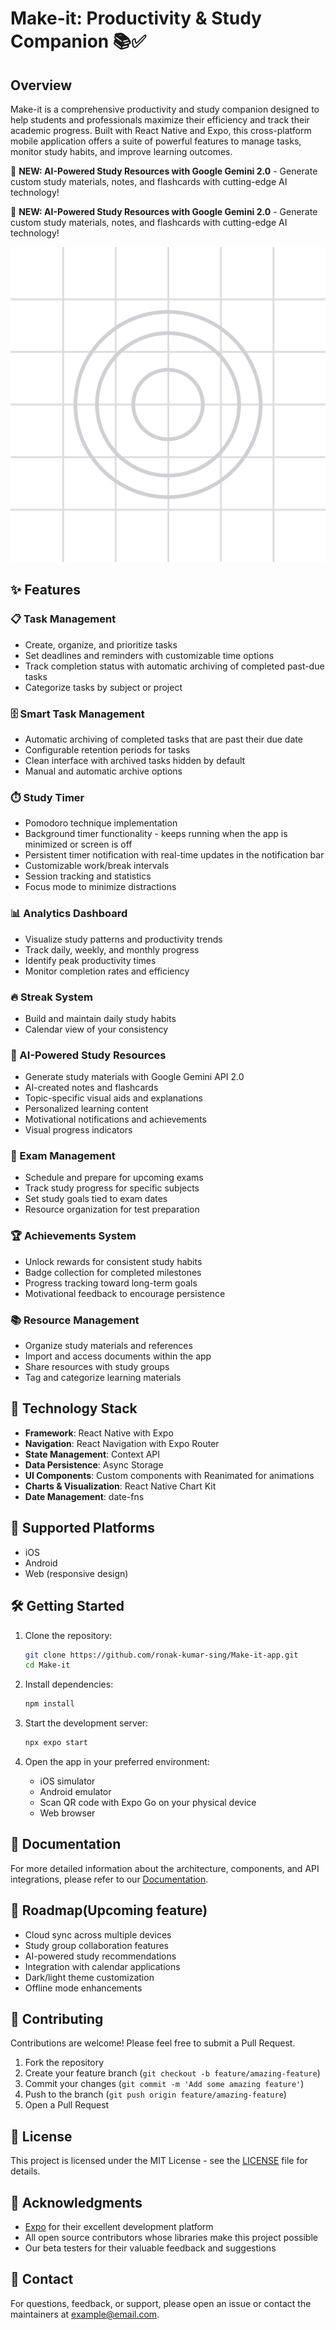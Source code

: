 # Make-it: Productivity & Study Companion 📚✅

## Overview

Make-it is a comprehensive productivity and study companion designed to help students and professionals maximize their efficiency and track their academic progress. Built with React Native and Expo, this cross-platform mobile application offers a suite of powerful features to manage tasks, monitor study habits, and improve learning outcomes.

🚀 **NEW: AI-Powered Study Resources with Google Gemini 2.0** - Generate custom study materials, notes, and flashcards with cutting-edge AI technology!

🚀 **NEW: AI-Powered Study Resources with Google Gemini 2.0** - Generate custom study materials, notes, and flashcards with cutting-edge AI technology!

![Make-it App](https://github.com/ronak-kumar-sing/Make-it-app/raw/main/assets/images/adaptive-icon.png)

## ✨ Features

### 📋 Task Management
- Create, organize, and prioritize tasks
- Set deadlines and reminders with customizable time options
- Track completion status with automatic archiving of completed past-due tasks
- Categorize tasks by subject or project

### 🗄️ Smart Task Management
- Automatic archiving of completed tasks that are past their due date
- Configurable retention periods for tasks
- Clean interface with archived tasks hidden by default
- Manual and automatic archive options

### ⏱️ Study Timer
- Pomodoro technique implementation
- Background timer functionality - keeps running when the app is minimized or screen is off
- Persistent timer notification with real-time updates in the notification bar
- Customizable work/break intervals
- Session tracking and statistics
- Focus mode to minimize distractions

### 📊 Analytics Dashboard
- Visualize study patterns and productivity trends
- Track daily, weekly, and monthly progress
- Identify peak productivity times
- Monitor completion rates and efficiency

### 🔥 Streak System
- Build and maintain daily study habits
- Calendar view of your consistency

### 🧠 AI-Powered Study Resources
- Generate study materials with Google Gemini API 2.0
- AI-created notes and flashcards
- Topic-specific visual aids and explanations
- Personalized learning content
- Motivational notifications and achievements
- Visual progress indicators

### 📝 Exam Management
- Schedule and prepare for upcoming exams
- Track study progress for specific subjects
- Set study goals tied to exam dates
- Resource organization for test preparation

### 🏆 Achievements System
- Unlock rewards for consistent study habits
- Badge collection for completed milestones
- Progress tracking toward long-term goals
- Motivational feedback to encourage persistence

### 📚 Resource Management
- Organize study materials and references
- Import and access documents within the app
- Share resources with study groups
- Tag and categorize learning materials

## 🚀 Technology Stack

- **Framework**: React Native with Expo
- **Navigation**: React Navigation with Expo Router
- **State Management**: Context API
- **Data Persistence**: Async Storage
- **UI Components**: Custom components with Reanimated for animations
- **Charts & Visualization**: React Native Chart Kit
- **Date Management**: date-fns

## 📱 Supported Platforms

- iOS
- Android
- Web (responsive design)

## 🛠️ Getting Started

1. Clone the repository:
   ```bash
   git clone https://github.com/ronak-kumar-sing/Make-it-app.git
   cd Make-it
   ```

2. Install dependencies:
   ```bash
   npm install
   ```

3. Start the development server:
   ```bash
   npx expo start
   ```

4. Open the app in your preferred environment:
   - iOS simulator
   - Android emulator
   - Scan QR code with Expo Go on your physical device
   - Web browser

## 📖 Documentation

For more detailed information about the architecture, components, and API integrations, please refer to our [Documentation](https://github.com/ronak-kumar-sing/Make-it-app/wiki).

## 🔄 Roadmap(Upcoming feature)

- Cloud sync across multiple devices
- Study group collaboration features
- AI-powered study recommendations
- Integration with calendar applications
- Dark/light theme customization
- Offline mode enhancements

## 👥 Contributing

Contributions are welcome! Please feel free to submit a Pull Request.

1. Fork the repository
2. Create your feature branch (`git checkout -b feature/amazing-feature`)
3. Commit your changes (`git commit -m 'Add some amazing feature'`)
4. Push to the branch (`git push origin feature/amazing-feature`)
5. Open a Pull Request

## 📄 License

This project is licensed under the MIT License - see the [LICENSE](LICENSE) file for details.

## 🙏 Acknowledgments

- [Expo](https://expo.dev) for their excellent development platform
- All open source contributors whose libraries make this project possible
- Our beta testers for their valuable feedback and suggestions

## 📧 Contact

For questions, feedback, or support, please open an issue or contact the maintainers at [example@email.com](mailto:example@email.com).
